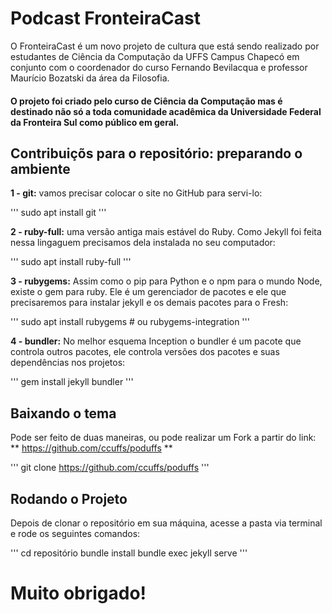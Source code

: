 
# Podcast FronteiraCast

  O FronteiraCast é um novo projeto de cultura que está sendo realizado por estudantes de Ciência da Computação da UFFS Campus Chapecó em conjunto com o coordenador do curso Fernando Bevilacqua e professor Maurício Bozatski da área da Filosofia.


#### O projeto foi criado pelo curso de Ciência da Computação mas é destinado não só a toda comunidade acadêmica da Universidade Federal da Fronteira Sul como público em geral.




## Contribuiçõs para o repositório: preparando o ambiente


**1 - git:** vamos precisar colocar o site no GitHub para servi-lo:

'''
sudo apt install git
'''

**2 - ruby-full:** uma versão antiga mais estável do Ruby. Como Jekyll foi feita nessa lingaguem precisamos dela instalada no seu computador:

'''
sudo apt install ruby-full
'''

**3 - rubygems:** Assim como o pip para Python e o npm para o mundo Node, existe o gem para ruby. Ele é um gerenciador de pacotes e ele que precisaremos para instalar jekyll e os demais pacotes para o Fresh:

'''
sudo apt install rubygems       # ou rubygems-integration
'''

**4 - bundler:** No melhor esquema Inception o bundler é um pacote que controla outros pacotes, ele controla versões dos pacotes e suas dependências nos projetos:

'''
gem install jekyll bundler
'''


## Baixando o tema

Pode ser feito de duas maneiras, ou pode realizar um Fork a partir do link: ** https://github.com/ccuffs/poduffs **

'''
git clone https://github.com/ccuffs/poduffs
'''


## Rodando o Projeto

Depois de clonar o repositório em sua máquina, acesse a pasta via terminal e rode os seguintes comandos: 

'''
cd repositório
bundle install
bundle exec jekyll serve
'''


# Muito obrigado!
